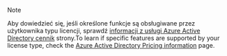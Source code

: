 > [!NOTE]
> <span data-ttu-id="0cfc9-101">Aby dowiedzieć się, jeśli określone funkcje są obsługiwane przez użytkownika typu licencji, sprawdź [informacji z usługi Azure Active Directory cennik](https://azure.microsoft.com/pricing/details/active-directory/) strony.</span><span class="sxs-lookup"><span data-stu-id="0cfc9-101">To learn if specific features are supported by your license type, check the [Azure Active Directory Pricing information](https://azure.microsoft.com/pricing/details/active-directory/) page.</span></span> 

